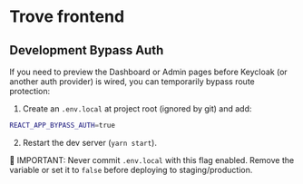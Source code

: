 # Trove frontend

## Development Bypass Auth

If you need to preview the Dashboard or Admin pages before Keycloak (or another auth provider) is wired, you can temporarily bypass route protection:

1. Create an `.env.local` at project root (ignored by git) and add:

```bash
REACT_APP_BYPASS_AUTH=true
```

2. Restart the dev server (`yarn start`).

🔐  IMPORTANT: Never commit `.env.local` with this flag enabled. Remove the variable or set it to `false` before deploying to staging/production.
